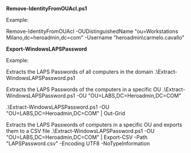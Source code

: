 
**Remove-IdentityFromOUAcl.ps1**

Example:

Remove-IdentityFromOUAcl -OUDistinguishedName "ou=Workstations Milano,dc=heroadmin,dc=com" -Username "heroadmin\carmelo.cavallo"


**Export-WindowsLAPSPassword**

Example:

Extracts the LAPS Passwords of all computers in the domain
.\Extract-WindowsLAPSPassword.ps1

Extracts the LAPS Passwords of the computers in a specific OU
.\Extract-WindowsLAPSPassword.ps1 -OU "OU=LABS,DC=Heroadmin,DC=COM" 

.\Extract-WindowsLAPSPassword.ps1 -OU "OU=LABS,DC=Heroadmin,DC=COM" | Out-Grid

Extracts the LAPS Passwords of computers in a specific OU and exports them to a CSV file
.\Extract-WindowsLAPSPassword.ps1 -OU "OU=LABS,DC=Heroadmin,DC=COM" | Export-CSV -Path "LAPSPassword.csv" -Encoding UTF8 -NoTypeInformation






